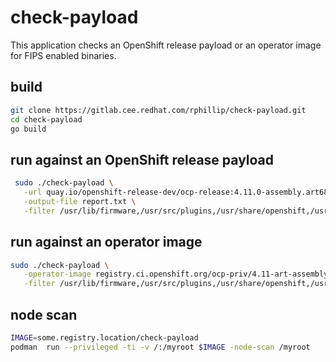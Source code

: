 # check-payload

This application checks an OpenShift release payload or an operator image for FIPS enabled binaries.

## build

```sh
git clone https://gitlab.cee.redhat.com/rphillip/check-payload.git
cd check-payload
go build
```

## run against an OpenShift release payload

```sh
 sudo ./check-payload \
   -url quay.io/openshift-release-dev/ocp-release:4.11.0-assembly.art6883.4 \
   -output-file report.txt \
   -filter /usr/lib/firmware,/usr/src/plugins,/usr/share/openshift,/usr/libexec/catatonit/catatonit,/usr/bin/pod,/usr/bin/tini-static
```

## run against an operator image

```sh
sudo ./check-payload \
   -operator-image registry.ci.openshift.org/ocp-priv/4.11-art-assembly-art6883-3-priv@sha256:138b1b9ae11b0d3b5faafacd1b469ec8c20a234b387ae33cf007441fa5c5d567 \
   -filter /usr/lib/firmware,/usr/src/plugins,/usr/share/openshift,/usr/libexec/catatonit/catatonit,/usr/bin/pod,/usr/bin/tini-static
```

## node scan

```sh
IMAGE=some.registry.location/check-payload
podman  run --privileged -ti -v /:/myroot $IMAGE -node-scan /myroot
```
